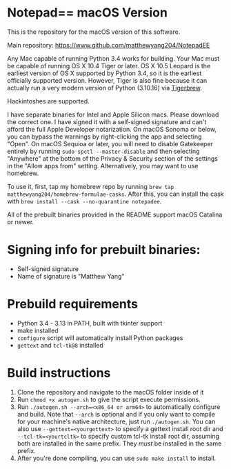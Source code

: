 # Notepad== macOS Version
This is the repository for the macOS version of this software.

Main repository: https://www.github.com/matthewyang204/NotepadEE

Any Mac capable of running Python 3.4 works for building. Your Mac must be capable of running OS X 10.4 Tiger or later. OS X 10.5 Leopard is the earliest version of OS X supported by Python 3.4, so it is the earliest officially supported version. However, Tiger is also fine because it can actually run a very modern version of Python (3.10.16) via [Tigerbrew](https://github.com/mistydemeo/Tigerbrew).

Hackintoshes are supported.

I have separate binaries for Intel and Apple Silicon macs. Please download the correct one. I have signed it with a self-signed signature and can't afford the full Apple Developer notarization. On macOS Sonoma or below, you can bypass the warnings by right-clicking the app and selecting "Open". On macOS Sequioa or later, you will need to disable Gatekeeper entirely by running `sudo spctl --master-disable` and then selecting "Anywhere" at the bottom of the Privacy & Security section of the settings in the "Allow apps from" setting. Alternatively, you may want to use homebrew. 

To use it, first, tap my homebrew repo by running `brew tap matthewyang204/homebrew-formulae-casks`. After this, you can install the cask with `brew install --cask --no-quarantine notepadee`.

All of the prebuilt binaries provided in the README support macOS Catalina or newer.

# Signing info for prebuilt binaries:
- Self-signed signature
- Name of signature is "Matthew Yang"

# Prebuild requirements
- Python 3.4 - 3.13 in PATH, built with tkinter support
- make installed
- `configure` script will automatically install Python packages
- `gettext` and `tcl-tk@8` installed

# Build instructions
1. Clone the repository and navigate to the macOS folder inside of it
2. Run `chmod +x autogen.sh` to give the script execute permissions.
3. Run `./autogen.sh --arch=<x86_64 or arm64>` to automatically configure and build. Note that `--arch` is optional and if you only want to compile for your machine's native architecture, just run `./autogen.sh`. You can also use `--gettext=<yourgettext>` to specify a gettext install root dir and `--tcl-tk=<yourtcltk>` to specify custom tcl-tk install root dir, assuming both are installed in the same prefix. They *must* be installed in the same prefix.
4. After you're done compiling, you can use `sudo make install` to install.
